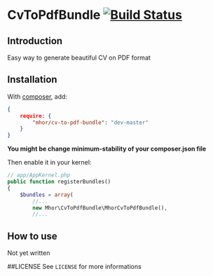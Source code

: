 # CvToPdfBundle [![Build Status](https://travis-ci.org/mhor/CvToPdfBundle.png?branch=master)](https://travis-ci.org/mhor/CvToPdfBundle)

## Introduction

Easy way to generate beautiful CV on PDF format

## Installation

With [composer](http://packagist.org), add:
```json
{
    require: {
        "mhor/cv-to-pdf-bundle": "dev-master"
    }
}
```
**You might be change minimum-stability of your composer.json file**

Then enable it in your kernel:
```php
// app/AppKernel.php
public function registerBundles()
{
    $bundles = array(
        //...
        new Mhor\CvToPdfBundle\MhorCvToPdfBundle(),
        //...
```

## How to use
Not yet written

##LICENSE
See `LICENSE` for more informations
